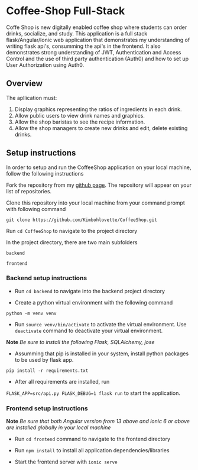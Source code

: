 # Coffee-Shop Full-Stack

Coffe Shop is new digitally enabled coffee shop where students can order drinks, socialize, and study.
This application is a full stack flask/Angular/Ionic web application that demonstrates my understanding of writing flask api's, consumming the api's in the frontend.
It also demonstrates strong understanding of JWT, Authentication and Access Control and the use of third party authentication (Auth0) and how to set up User Authorization using Auth0.

## Overview

The apllication must:

1. Display graphics representing the ratios of ingredients in each drink.
2. Allow public users to view drink names and graphics.
3. Allow the shop baristas to see the recipe information.
4. Allow the shop managers to create new drinks and edit, delete existing drinks.


## Setup instructions

In order to setup and run the CoffeeShop application on your local machine, follow the following instructions

Fork the repository from my [github page](https://github.com/Kimbohlovette/CoffeeShop.git). The repository will appear on your list of repositories.

Clone this repository into your local machine from your command prompt with following command

`git clone https://github.com/Kimbohlovette/CoffeeShop.git`

Run `cd CoffeeShop` to navigate to the project directory

In the project directory, there are two main subfolders

`backend`

`frontend`

### Backend setup instructions

- Run `cd backend` to navigate into the backend project directory

- Create a python virtual environment with the following command

`python -m venv venv`

- Run `source venv/bin/activate` to activate the virtual environment. Use `deactivate` command to deactivate your virtual environment.

**Note** *Be sure to install the following Flask, SQLAlchemy, jose*

- Assumming that pip is installed in your system, install python packages to be used by flask app.

`pip install -r requirements.txt`

- After all requirements are installed, run

`FLASK_APP=src/api.py FLASK_DEBUG=1 flask run` to start the application.


### Frontend setup instructions

**Note** *Be sure that both Angular version from 13 above and ionic 6 or above are installed globally in your local machine*

- Run `cd frontend` command to navigate to the frontend directory

- Run `npm install` to install all application dependencies/libraries

- Start the frontend server with `ionic serve`


